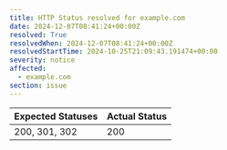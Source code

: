 ```yaml
---
title: HTTP Status resolved for example.com
date: 2024-12-07T08:41:24+00:00Z
resolved: True
resolvedWhen: 2024-12-07T08:41:24+00:00Z
resolvedStartTime: 2024-10-25T21:09:43.191474+00:00
severity: notice
affected:
  - example.com
section: issue
---
```


| Expected Statuses | Actual Status  |
|-------------------|----------------|
| 200, 301, 302 | 200 |
